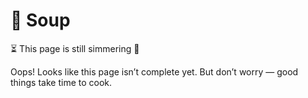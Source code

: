 # 🥘 Soup

⏳ This page is still simmering 🍳

Oops! Looks like this page isn’t complete yet. But don’t worry — good things take time to cook.

